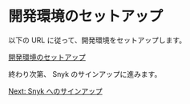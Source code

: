 # 開発環境のセットアップ

以下の URL に従って、開発環境をセットアップします。

[開発環境のセットアップ](https://catalog.workshops.aws/sec4devs/ja-JP/module1/your-own-account/aws-cloud9)

終わり次第、 Snyk のサインアップに進みます。

[Next: Snyk へのサインアップ](./sign-up-snyk.md)